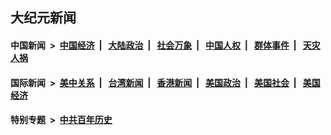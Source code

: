 ## 大纪元新闻

#### 中国新闻 &nbsp;>&nbsp; [中国经济](indexes/ncid283/README.md?12260445) &nbsp;| &nbsp; [大陆政治](indexes/ncid277/README.md?12260445) &nbsp;| &nbsp; [社会万象](indexes/ncid282/README.md?12260445) &nbsp;| &nbsp; [中国人权](indexes/ncid278/README.md?12260445) &nbsp;| &nbsp; [群体事件](indexes/ncid279/README.md?12260445) &nbsp;| &nbsp; [天灾人祸](indexes/ncid280/README.md?12260445)

#### 国际新闻 &nbsp;>&nbsp; [美中关系](indexes/nf1412576/README.md?12260445) &nbsp;| &nbsp; [台湾新闻](indexes/ncid1349361/README.md?12260445) &nbsp;| &nbsp; [香港新闻](indexes/ncid1349362/README.md?12260445) &nbsp;| &nbsp; [美国政治](indexes/ncid1078159/README.md?12260445) &nbsp;| &nbsp; [美国社会](indexes/ncid1078160/README.md?12260445) &nbsp;| &nbsp; [美国经济](indexes/ncid1078158/README.md?12260445)

#### 特别专题 &nbsp;>&nbsp; [中共百年历史](https://github.com/epoch-news/epoch-special/blob/master/README.md?12260445)  
